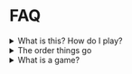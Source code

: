 # FAQ

<details>

<summary>What is this? How do I play?</summary>



Think of this as a semi-automatic way to earn credits.



So you started a new "business" and you got a warehouse.\
You now need to buy [tables.md](tables.md "mention") and then hire [people.md](people.md "mention") to train.

From there, based on the [schedule.md](schedule.md "mention"), your [people.md](people.md "mention") will go gamble for you automatically.

</details>

<details>

<summary>The order things go</summary>

1. Buy  [tables.md](tables.md "mention")  <sub>(</sub><sub>`/shop buy Table`</sub><sub>)</sub>
2. Hire [people.md](people.md "mention")  <sub>(</sub><sub>`/monopoly hire person`</sub><sub>)</sub>
3. Wait for a game to start according to the [schedule.md](schedule.md "mention")
4. Game will end
5. Then you can see your [stats.md](stats.md "mention") and [withdraw.md](withdraw.md "mention") your earnings&#x20;

</details>

<details>

<summary>What is a game?</summary>

Think of it as multiple blackjack games that lasts a total of 40 minutes.&#x20;

Check the [schedule.md](schedule.md "mention") for the details on the time.

</details>

